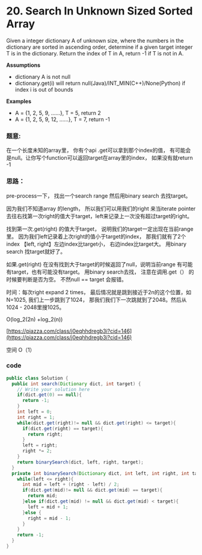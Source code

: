 # 20. Search In Unknown Sized Sorted Array



Given a integer dictionary A of unknown size, where the numbers in the dictionary are sorted in ascending order, determine if a given target integer T is in the dictionary. Return the index of T in A, return -1 if T is not in A.

**Assumptions**

* dictionary A is not null
* dictionary.get\(i\) will return null\(Java\)/INT\_MIN\(C++\)/None\(Python\) if index i is out of bounds

**Examples**

* A = {1, 2, 5, 9, ......}, T = 5, return 2
* A = {1, 2, 5, 9, 12, ......}, T = 7, return -1

### 题意:

在一个长度未知的array里， 你有个api .get可以拿到那个index的值， 有可能会是null。让你写个function可以返回target在array里的index， 如果没有就return -1

### 思路：

pre-process一下， 找出一个search  range 然后用binary search 去找target。

 因为我们不知道array 的length， 所以我们可以用我们的right 来当iterate pointer 去往右找第一次right的值大于target，left来记录上一次没有超过target的right。 

找到第一次.get\(right\) 的值大于target， 说明我们的target一定出现在当前range里。 因为我们left记录着上次right的值小于target的index，  那我们就有了2个index 【left, right】左边index比target小， 右边index比target大。 用binary search 找target就好了。

如果.get\(right\) 在没有找到大于target的时候返回了null，说明当前range 有可能有target，也有可能没有target。 用binary search去找， 注意在调用.get（） 的时候要判断是否为空。 不然null == target 会报错。

时间：每次right expand 2 times， 最后情况就是跳到接近于2n的这个位置，如N=1025, 我们上一步跳到了1024， 那我们我们下一次跳就到了2048。然后从1024 - 2048里搜1025。

O\(log\_2\(2n\) +log\_2\(n\)\)

[https://piazza.com/class/j0eqhhdregb3i?cid=146](https://piazza.com/class/j0eqhhdregb3i?cid=146)

空间 O（1）

### code

```java
public class Solution {
  public int search(Dictionary dict, int target) {
    // Write your solution here
    if(dict.get(0) == null){
      return -1;
    }
    int left = 0;
    int right = 1;
    while(dict.get(right)!= null && dict.get(right) <= target){
      if(dict.get(right) == target){
        return right;
      }
      left = right;
      right *= 2;
    }
    return binarySearch(dict, left, right, target);
  }
  private int binarySearch(Dictionary dict, int left, int right, int target){
    while(left <= right){
      int mid = left + (right - left) / 2;
      if(dict.get(mid)!= null && dict.get(mid) == target){
        return mid;
      }else if(dict.get(mid) != null && dict.get(mid) < target){
        left = mid + 1;
      }else {
        right = mid - 1;
      }
    }
    return -1;
  }
}
```

